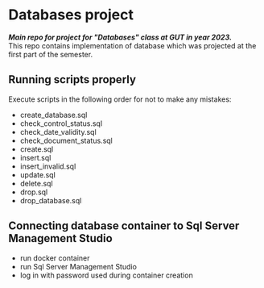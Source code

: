 # Databases project

***Main repo for project for "Databases" class at GUT in year 2023.***  
This repo contains implementation of database which was projected at the first part of the semester.

## Running scripts properly

Execute scripts in the following order for not to make any mistakes:

- create_database.sql
- check_control_status.sql
- check_date_validity.sql
- check_document_status.sql
- create.sql
- insert.sql
- insert_invalid.sql
- update.sql
- delete.sql
- drop.sql
- drop_database.sql

## Connecting database container to Sql Server Management Studio

- run docker container
- run Sql Server Management Studio
- log in with password used during container creation
